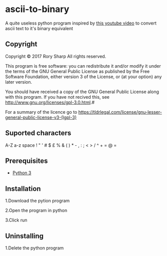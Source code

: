 # ascii-to-binary
A quite useless python program inspired by [this youtube video](https://www.youtube.com/watch?v=wCQSIub_g7M) to convert ascii text to it's binary equivalent  
## Copyright
Copyright © 2017  Rory Sharp All rights reserved.

This program is free software: you can redistribute it and/or modify
it under the terms of the GNU General Public License as published by
the Free Software Foundation, either version 3 of the License, or
(at your option) any later version.

You should have received a copy of the GNU General Public License
along with this program.  If you have not recived this, see <http://www.gnu.org/licenses/gpl-3.0.html>.#

For a summary of the licence go to https://tldrlegal.com/license/gnu-lesser-general-public-license-v3-(lgpl-3)
## Suported characters
A-Z a-z space ! " ' # $ £ %  &  ( ) * - , : ; < > / ^ + = @ =
## Prerequisites
* [Python 3](https://www.python.org/downloads/)
## Installation
1.Download the pytion program

2.Open the program in python

3.Click run
## Uninstalling
1.Delete the python program
